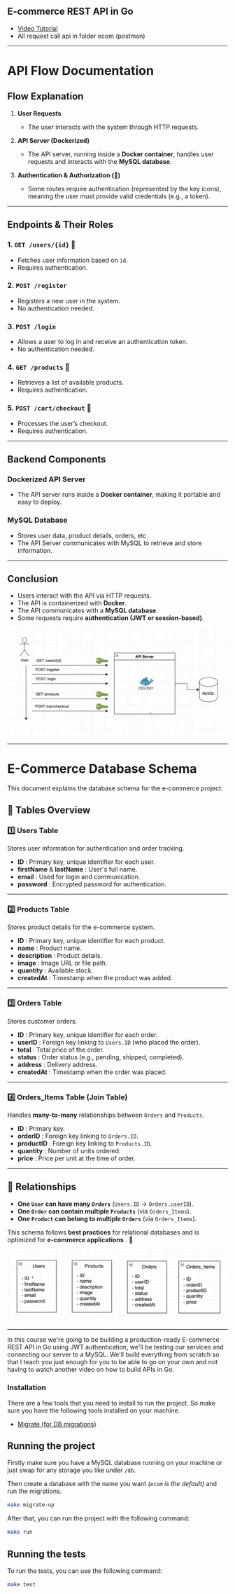 ## E-commerce REST API in Go

- [Video Tutorial](https://www.youtube.com/watch?v=7VLmLOiQ3ck&list=PLYEESps429vrFV0yiN_MCaDPhnYb0qRxK)
- All request call api in folder ecom (postman)

---

# API Flow Documentation

## **Flow Explanation**

1. **User Requests**

   - The user interacts with the system through HTTP requests.

2. **API Server (Dockerized)**

   - The API server, running inside a **Docker container**, handles user requests and interacts with the **MySQL database**.

3. **Authentication & Authorization (🔑)**

   - Some routes require authentication (represented by the key icons), meaning the user must provide valid credentials (e.g., a token).

---

## **Endpoints & Their Roles**

### **1. `GET /users/{id}`** 🔑

- Fetches user information based on `id`.
- Requires authentication.

### **2. `POST /register`**

- Registers a new user in the system.
- No authentication needed.

### **3. `POST /login`**

- Allows a user to log in and receive an authentication token.
- No authentication needed.

### **4. `GET /products`** 🔑

- Retrieves a list of available products.
- Requires authentication.

### **5. `POST /cart/checkout`** 🔑

- Processes the user’s checkout.
- Requires authentication.

---

## **Backend Components**

### **Dockerized API Server**

- The API server runs inside a **Docker container**, making it portable and easy to deploy.

### **MySQL Database**

- Stores user data, product details, orders, etc.
- The API Server communicates with MySQL to retrieve and store information.

---

## **Conclusion**

- Users interact with the API via HTTP requests.
- The API is containerized with **Docker**.
- The API communicates with a **MySQL database**.
- Some requests require **authentication (JWT or session-based)**.

![1738295729165](image/README/1738295729165.png)

---

# E-Commerce Database Schema

This document explains the database schema for the e-commerce project.

## 📌 Tables Overview

### 1️⃣ **Users Table**

Stores user information for authentication and order tracking.

- **ID** : Primary key, unique identifier for each user.
- **firstName** & **lastName** : User's full name.
- **email** : Used for login and communication.
- **password** : Encrypted password for authentication.

---

### 2️⃣ **Products Table**

Stores product details for the e-commerce system.

- **ID** : Primary key, unique identifier for each product.
- **name** : Product name.
- **description** : Product details.
- **image** : Image URL or file path.
- **quantity** : Available stock.
- **createdAt** : Timestamp when the product was added.

---

### 3️⃣ **Orders Table**

Stores customer orders.

- **ID** : Primary key, unique identifier for each order.
- **userID** : Foreign key linking to `Users.ID` (who placed the order).
- **total** : Total price of the order.
- **status** : Order status (e.g., pending, shipped, completed).
- **address** : Delivery address.
- **createdAt** : Timestamp when the order was placed.

---

### 4️⃣ **Orders_Items Table** (Join Table)

Handles **many-to-many** relationships between `Orders` and `Products`.

- **ID** : Primary key.
- **orderID** : Foreign key linking to `Orders.ID`.
- **productID** : Foreign key linking to `Products.ID`.
- **quantity** : Number of units ordered.
- **price** : Price per unit at the time of order.

---

## 🔗 **Relationships**

- **One `User` can have many `Orders`** (`Users.ID` → `Orders.userID`).
- **One `Order` can contain multiple `Products`** (via `Orders_Items`).
- **One `Product` can belong to multiple `Orders`** (via `Orders_Items`).

This schema follows **best practices** for relational databases and is optimized for **e-commerce applications** . 🚀

![1738303127099](image/README/1738303127099.png)

---

In this course we're going to be building a production-ready E-commerce REST API in Go using JWT authentication, we'll be testing our services and connecting our server to a MySQL. We'll build everything from scratch so that I teach you just enough for you to be able to go on your own and not having to watch another video on how to build APIs in Go.

### Installation

There are a few tools that you need to install to run the project.
So make sure you have the following tools installed on your machine.

- [Migrate (for DB migrations)](https://github.com/golang-migrate/migrate/tree/v4.17.0/cmd/migrate)

## Running the project

Firstly make sure you have a MySQL database running on your machine or just swap for any storage you like under `/db`.

Then create a database with the name you want _(`ecom` is the default)_ and run the migrations.

```bash
make migrate-up
```

After that, you can run the project with the following command:

```bash
make run
```

## Running the tests

To run the tests, you can use the following command:

```bash
make test
```
